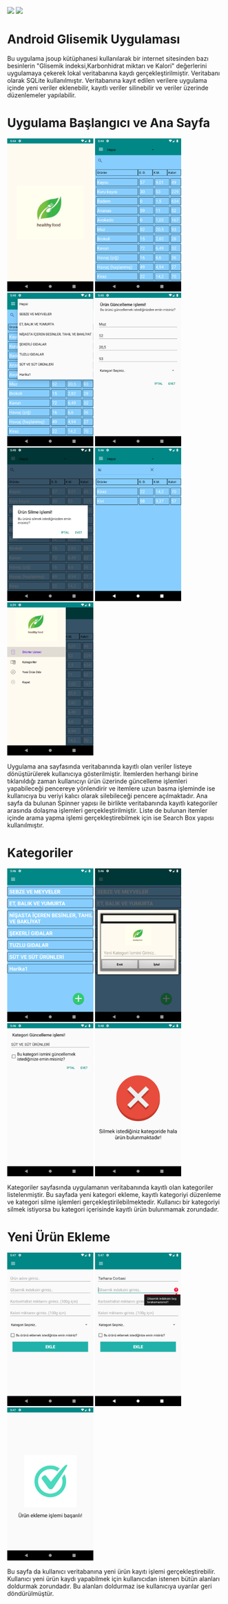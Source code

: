 
[![](https://img.shields.io/badge/1.14.3-Jsoup-blue)](https://mvnrepository.com/artifact/org.jsoup/jsoup/1.14.3)
[![](https://img.shields.io/badge/-SQLite-green)](https://www.sqlite.com/index.html)

# Android Glisemik Uygulaması
Bu uygulama jsoup kütüphanesi kullanılarak bir internet sitesinden bazı besinlerin "Glisemik indeksi,Karbonhidrat miktarı ve Kalori" değerlerini uygulamaya çekerek lokal veritabanına kaydı gerçekleştirilmiştir. Veritabanı olarak SQLite kullanılmıştır. Veritabanına kayıt edilen verilere uygulama içinde yeni veriler eklenebilir, kayıtlı veriler silinebilir ve veriler üzerinde düzenlemeler yapılabilir.

# Uygulama Başlangıcı ve Ana Sayfa
<a href="https://github.com/Eraycn16/Android-Glisemik-Uygulamasi/blob/main/img/1.png" target="_blank">
<img src="https://github.com/Eraycn16/Android-Glisemik-Uygulamasi/blob/main/img/1.png" width="200" style="max-width:100%;"></a>
<a href="https://github.com/Eraycn16/Android-Glisemik-Uygulamasi/blob/main/img/2.png" target="_blank">
<img src="https://github.com/Eraycn16/Android-Glisemik-Uygulamasi/blob/main/img/2.png" width="200" style="max-width:100%;"></a>
<a href="https://github.com/Eraycn16/Android-Glisemik-Uygulamasi/blob/main/img/3.png" target="_blank">
<img src="https://github.com/Eraycn16/Android-Glisemik-Uygulamasi/blob/main/img/3.png" width="200" style="max-width:100%;"></a>
<a href="https://github.com/Eraycn16/Android-Glisemik-Uygulamasi/blob/main/img/4.png" target="_blank">
<img src="https://github.com/Eraycn16/Android-Glisemik-Uygulamasi/blob/main/img/4.png" width="200" style="max-width:100%;"></a>
<a href="https://github.com/Eraycn16/Android-Glisemik-Uygulamasi/blob/main/img/5.png" target="_blank">
<img src="https://github.com/Eraycn16/Android-Glisemik-Uygulamasi/blob/main/img/5.png" width="200" style="max-width:100%;"></a>
<a href="https://github.com/Eraycn16/Android-Glisemik-Uygulamasi/blob/main/img/6.png" target="_blank">
<img src="https://github.com/Eraycn16/Android-Glisemik-Uygulamasi/blob/main/img/6.png" width="200" style="max-width:100%;"></a>
<a href="https://github.com/Eraycn16/Android-Glisemik-Uygulamasi/blob/main/img/14.png" target="_blank">
<img src="https://github.com/Eraycn16/Android-Glisemik-Uygulamasi/blob/main/img/14.png" width="200" style="max-width:100%;"></a>

Uygulama ana sayfasında veritabanında kayıtlı olan veriler listeye dönüştürülerek kullanıcıya gösterilmiştir. İtemlerden herhangi birine tıklanıldığı zaman kullanıcıyı ürün üzerinde güncelleme işlemleri yapabileceği pencereye yönlendirir ve itemlere uzun basma işleminde ise kullanıcıya bu veriyi kalıcı olarak silebileceği pencere açılmaktadır.  Ana sayfa da bulunan Spinner yapısı ile birlikte veritabanında kayıtlı kategoriler arasında dolaşma işlemleri gerçekleştirilmiştir. Liste de bulunan itemler içinde arama yapma işlemi gerçekleştirebilmek için ise Search Box yapısı kullanılmıştır.

# Kategoriler

<a href="https://github.com/Eraycn16/Android-Glisemik-Uygulamasi/blob/main/img/7.png" target="_blank">
<img src="https://github.com/Eraycn16/Android-Glisemik-Uygulamasi/blob/main/img/7.png" width="200" style="max-width:100%;"></a>
<a href="https://github.com/Eraycn16/Android-Glisemik-Uygulamasi/blob/main/img/8.png" target="_blank">
<img src="https://github.com/Eraycn16/Android-Glisemik-Uygulamasi/blob/main/img/8.png" width="200" style="max-width:100%;"></a>
<a href="https://github.com/Eraycn16/Android-Glisemik-Uygulamasi/blob/main/img/9.png" target="_blank">
<img src="https://github.com/Eraycn16/Android-Glisemik-Uygulamasi/blob/main/img/9.png" width="200" style="max-width:100%;"></a>
<a href="https://github.com/Eraycn16/Android-Glisemik-Uygulamasi/blob/main/img/13.png" target="_blank">
<img src="https://github.com/Eraycn16/Android-Glisemik-Uygulamasi/blob/main/img/13.png" width="200" style="max-width:100%;"></a>

Kategoriler sayfasında uygulamanın veritabanında kayıtlı olan kategoriler listelenmiştir. Bu sayfada yeni kategori ekleme, kayıtlı kategoriyi düzenleme ve kategori silme işlemleri gerçekleştirilebilmektedir. Kullanıcı bir kategoriyi silmek istiyorsa bu kategori içerisinde kayıtlı ürün bulunmamak zorundadır.

# Yeni Ürün Ekleme

<a href="https://github.com/Eraycn16/Android-Glisemik-Uygulamasi/blob/main/img/10.png" target="_blank">
<img src="https://github.com/Eraycn16/Android-Glisemik-Uygulamasi/blob/main/img/10.png" width="200" style="max-width:100%;"></a>
<a href="https://github.com/Eraycn16/Android-Glisemik-Uygulamasi/blob/main/img/11.png" target="_blank">
<img src="https://github.com/Eraycn16/Android-Glisemik-Uygulamasi/blob/main/img/11.png" width="200" style="max-width:100%;"></a>
<a href="https://github.com/Eraycn16/Android-Glisemik-Uygulamasi/blob/main/img/12.png" target="_blank">
<img src="https://github.com/Eraycn16/Android-Glisemik-Uygulamasi/blob/main/img/12.png" width="200" style="max-width:100%;"></a>

Bu sayfa da kullanıcı veritabanına yeni ürün kayıtı işlemi gerçekleştirebilir. Kullanıcı yeni ürün kaydı yapabilmek için kullanıcıdan istenen bütün alanları doldurmak zorundadır. Bu alanları doldurmaz ise kullanıcıya uyarılar geri döndürülmüştür.
